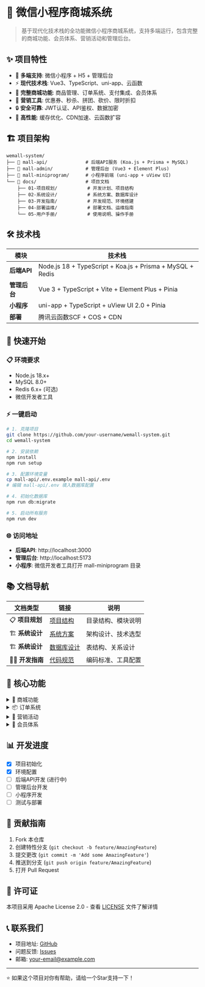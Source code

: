 # 🛒 微信小程序商城系统

> 基于现代化技术栈的全功能微信小程序商城系统，支持多端运行，包含完整的商城功能、会员体系、营销活动和管理后台。

## ✨ 项目特性

- 🏢 **多端支持**: 微信小程序 + H5 + 管理后台
- ⚡ **现代技术栈**: Vue3、TypeScript、uni-app、云函数
- 🛒 **完整商城功能**: 商品管理、订单系统、支付集成、会员体系
- 🎯 **营销工具**: 优惠券、秒杀、拼团、砍价、限时折扣
- 🔒 **安全可靠**: JWT认证、API鉴权、数据加密
- 🚀 **高性能**: 缓存优化、CDN加速、云函数扩容

## 🏗️ 项目架构

```
wemall-system/
├── 📁 mall-api/              # 后端API服务 (Koa.js + Prisma + MySQL)
├── 📁 mall-admin/            # 管理后台 (Vue3 + Element Plus)
├── 📁 mall-miniprogram/      # 小程序前端 (uni-app + uView UI)
└── 📁 docs/                  # 项目文档
    ├── 01-项目规划/           # 开发计划、项目结构
    ├── 02-系统设计/           # 系统方案、数据库设计
    ├── 03-开发指南/           # 开发规范、环境搭建
    ├── 04-部署运维/           # 部署文档、运维指南
    └── 05-用户手册/           # 使用说明、操作手册
```

## 🛠️ 技术栈

| 模块         | 技术栈                                                    |
| ------------ | --------------------------------------------------------- |
| **后端API**  | Node.js 18 + TypeScript + Koa.js + Prisma + MySQL + Redis |
| **管理后台** | Vue 3 + TypeScript + Vite + Element Plus + Pinia          |
| **小程序**   | uni-app + TypeScript + uView UI 2.0 + Pinia               |
| **部署**     | 腾讯云函数SCF + COS + CDN                                 |

## 🚀 快速开始

### 📋 环境要求

- Node.js 18.x+
- MySQL 8.0+
- Redis 6.x+ (可选)
- 微信开发者工具

### ⚡ 一键启动

```bash
# 1. 克隆项目
git clone https://github.com/your-username/wemall-system.git
cd wemall-system

# 2. 安装依赖
npm install
npm run setup

# 3. 配置环境变量
cp mall-api/.env.example mall-api/.env
# 编辑 mall-api/.env 填入数据库配置

# 4. 初始化数据库
npm run db:migrate

# 5. 启动所有服务
npm run dev
```

### 🌐 访问地址

- **后端API**: http://localhost:3000
- **管理后台**: http://localhost:5173
- **小程序**: 微信开发者工具打开 mall-miniprogram 目录

## 📚 文档导航

| 文档类型        | 链接                                           | 说明               |
| --------------- | ---------------------------------------------- | ------------------ |
| 📋 **项目规划** | [项目结构](./docs/01-项目规划/项目结构说明.md) | 目录结构、模块说明 |
| 🏗️ **系统设计** | [系统方案](./docs/02-系统设计/系统设计方案.md) | 架构设计、技术选型 |
| 🏗️ **系统设计** | [数据库设计](./docs/02-系统设计/数据库设计.md) | 表结构、关系设计   |
| 👨‍💻 **开发指南** | [代码规范](./docs/03-开发指南/代码规范配置.md) | 编码标准、工具配置 |

## 🎯 核心功能

<details>
<summary>🛒 商城功能</summary>

- ✅ 商品管理 (SPU/SKU)
- ✅ 商品分类、品牌管理
- ✅ 库存管理、价格管理
- ✅ 商品评价系统
- ✅ 搜索与筛选

</details>

<details>
<summary>📦 订单系统</summary>

- ✅ 购物车功能
- ✅ 订单创建与管理
- ✅ 支付集成 (微信支付)
- ✅ 物流配送
- ✅ 售后服务

</details>

<details>
<summary>🎁 营销活动</summary>

- ✅ 优惠券系统
- ✅ 秒杀活动
- ✅ 拼团功能
- ✅ 砍价活动
- ✅ 限时折扣

</details>

<details>
<summary>👥 会员体系</summary>

- ✅ 会员等级管理
- ✅ 积分系统
- ✅ 签到奖励
- ✅ 分销推广

</details>

## 📊 开发进度

- [x] 项目初始化
- [x] 环境配置
- [ ] 后端API开发 (进行中)
- [ ] 管理后台开发
- [ ] 小程序开发
- [ ] 测试与部署

## 🤝 贡献指南

1. Fork 本仓库
2. 创建特性分支 (`git checkout -b feature/AmazingFeature`)
3. 提交更改 (`git commit -m 'Add some AmazingFeature'`)
4. 推送到分支 (`git push origin feature/AmazingFeature`)
5. 打开 Pull Request

## 📄 许可证

本项目采用 Apache License 2.0 - 查看 [LICENSE](LICENSE) 文件了解详情

## 📞 联系我们

- 项目地址: [GitHub](https://github.com/your-username/wemall-system)
- 问题反馈: [Issues](https://github.com/your-username/wemall-system/issues)
- 邮箱: your-email@example.com

---

⭐ 如果这个项目对你有帮助，请给一个Star支持一下！
